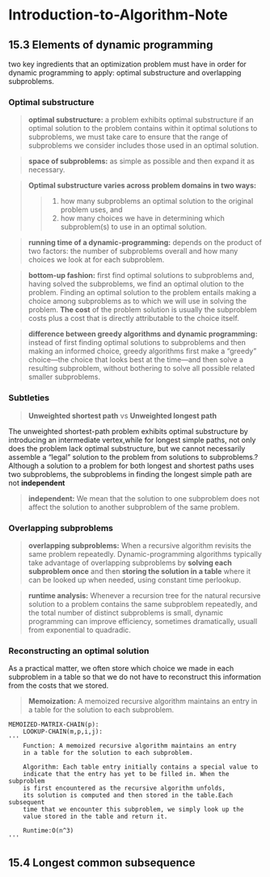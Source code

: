 # Introduction-to-Algorithm-Note
## 15.3 Elements of dynamic programming
two key ingredients that an optimization problem must have in order for dynamic programming to apply: optimal
substructure and overlapping subproblems.
### Optimal substructure

>**optimal substructure:** a problem exhibits optimal substructure if an optimal solution to the problem contains within it optimal solutions to subproblems, we must take care to ensure that the range of subproblems we consider includes those used in an optimal solution.

>**space of subproblems:**  as simple as possible and then expand it as necessary.

>**Optimal substructure varies across problem domains in two ways:**
>>1. how many subproblems an optimal solution to the original problem uses, and
>>2.  how many choices we have in determining which subproblem(s) to use in an optimal solution.

>**running time of a dynamic-programming:** depends on the product of two factors: the number of subproblems overall and how many choices we look at for each subproblem.

>**bottom-up fashion:** first find optimal solutions to subproblems and, having solved the subproblems, we find an optimal olution to the problem. Finding an optimal solution to the problem entails making a choice among subproblems as to which we
will use in solving the problem.  **The cost** of the problem solution is usually the subproblem costs plus a cost that is directly attributable to the choice itself.

>**difference between greedy algorithms and dynamic programming:** instead of first finding optimal solutions to subproblems and then making an informed choice, greedy algorithms first make a “greedy” choice—the choice that looks best at the time—and then solve a resulting subproblem, without bothering to solve all possible related smaller subproblems.

### Subtleties

>**Unweighted shortest path** vs **Unweighted longest path**

The unweighted shortest-path problem exhibits optimal substructure by introducing an intermediate vertex,while for longest simple paths, not only does the problem lack optimal substructure, but we cannot necessarily assemble a “legal” solution
to the problem from solutions to subproblems.? Although a solution to a problem for both longest and shortest paths uses
two subproblems, the subproblems in finding the longest simple path are not **independent**

>**independent:** We mean that the solution to one subproblem does not affect the solution to another subproblem of the same problem.

### Overlapping subproblems
>**overlapping subproblems:** When a recursive algorithm revisits the same problem repeatedly.
Dynamic-programming algorithms typically take advantage of overlapping subproblems by **solving each subproblem once** and then **storing the solution in a table** where it can be looked up when needed, using constant time perlookup.

>**runtime analysis:** Whenever a recursion tree for the natural recursive solution to a problem contains
the same subproblem repeatedly, and the total number of distinct subproblems is small, dynamic programming can improve efficiency, sometimes dramatically, usuall from exponential to quadradic.

### Reconstructing an optimal solution

As a practical matter, we often store which choice we made in each subproblem in
a table so that we do not have to reconstruct this information from the costs that we
stored.

>**Memoization:** A memoized recursive algorithm maintains an entry in a table for the solution to each subproblem.

	MEMOIZED-MATRIX-CHAIN(p):
		LOOKUP-CHAIN(m,p,i,j):
	'''
		Function: A memoized recursive algorithm maintains an entry 
		in a table for the solution to each subproblem.
		
		Algorithm: Each table entry initially contains a special value to 
		indicate that the entry has yet to be filled in. When the subproblem
		is first encountered as the recursive algorithm unfolds, 
		its solution is computed and then stored in the table.Each subsequent
		time that we encounter this subproblem, we simply look up the 
		value stored in the table and return it.
		
		Runtime:O(n^3)
	'''
	
## 15.4 Longest common subsequence


